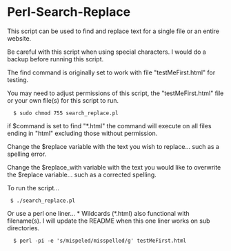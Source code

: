 # Perl-Search-Replace

This script can be used to find and replace text for a single file or an entire website.

Be careful with this script when using special characters. I would do a backup before running this script.

The find command is originally set to work with file "testMeFirst.html" for testing.

You may need to adjust permissions of this script, the "testMeFirst.html" file or your own file(s) for this script to run.

      $ sudo chmod 755 search_replace.pl

if $command is set to find "*.html" the command will execute on all files ending in "html"  excluding those without permission.

Change the $replace variable with the text you wish to replace... such as a spelling error.

Change the $replace_with variable with the text you would like to overwrite the $replace variable... such as a corrected spelling.

To run the script...
            
     $ ./search_replace.pl

Or use a perl one liner... * Wildcards (*.html) also functional with filename(s). I will update the README when this one liner works on sub directories. 

      $ perl -pi -e 's/mispeled/misspelled/g' testMeFirst.html
